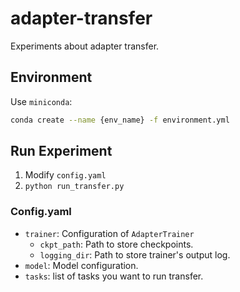 # adapter-transfer
Experiments about adapter transfer.

## Environment

Use `miniconda`:
```bash
conda create --name {env_name} -f environment.yml
```

## Run Experiment

1. Modify `config.yaml`
2. `python run_transfer.py`

### Config.yaml

* `trainer`: Configuration of `AdapterTrainer`
  * `ckpt_path`: Path to store checkpoints.
  * `logging_dir`: Path to store trainer's output log.
* `model`: Model configuration.
* `tasks`: list of tasks you want to run transfer.
